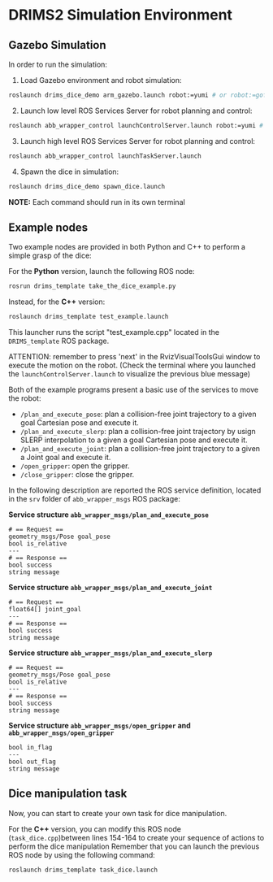 # DRIMS2 Simulation Environment

## Gazebo Simulation

In order to run the simulation:

1. Load Gazebo environment and robot simulation:
```bash
roslaunch drims_dice_demo arm_gazebo.launch robot:=yumi # or robot:=gofa
```

2. Launch low level ROS Services Server for robot planning and control:
```bash
roslaunch abb_wrapper_control launchControlServer.launch robot:=yumi # or robot:=gofa
```

3. Launch high level ROS Services Server for robot planning and control:
```bash
roslaunch abb_wrapper_control launchTaskServer.launch
```

4. Spawn the dice in simulation:
```bash
roslaunch drims_dice_demo spawn_dice.launch
```

**NOTE:** Each command should run in its own terminal

## Example nodes

Two example nodes are provided in both Python and C++ to perform a simple grasp of the dice:

For the **Python** version, launch the following ROS node:

```bash
rosrun drims_template take_the_dice_example.py
```

Instead, for the **C++** version:

```bash
roslaunch drims_template test_example.launch
```
This launcher runs the script "test_example.cpp" located in the `DRIMS_template` ROS package.

ATTENTION: remember to press 'next' in the RvizVisualToolsGui window to execute the motion on the robot.
(Check the terminal where you launched the `launchControlServer.launch` to visualize the previous blue message)

Both of the example programs present a basic use of the services to move the robot:
- `/plan_and_execute_pose`: plan a collision-free joint trajectory to a given goal Cartesian pose and execute it.
- `/plan_and_execute_slerp`: plan a collision-free joint trajectory by usign SLERP interpolation to a given a goal Cartesian pose and execute it.
- `/plan_and_execute_joint`: plan a collision-free joint trajectory to a given a Joint goal and execute it.
- `/open_gripper`: open the gripper.
- `/close_gripper`: close the gripper.

In the following description are reported the ROS service definition, located in the `srv` folder of `abb_wrapper_msgs` ROS package:

**Service structure `abb_wrapper_msgs/plan_and_execute_pose`**
```
# == Request ==
geometry_msgs/Pose goal_pose
bool is_relative
---
# == Response ==
bool success
string message
```

**Service structure `abb_wrapper_msgs/plan_and_execute_joint`**
```
# == Request ==
float64[] joint_goal
---
# == Response ==
bool success
string message
```

**Service structure `abb_wrapper_msgs/plan_and_execute_slerp`**
```
# == Request ==
geometry_msgs/Pose goal_pose
bool is_relative
---
# == Response ==
bool success
string message
```

**Service structure `abb_wrapper_msgs/open_gripper` and `abb_wrapper_msgs/open_gripper`**
```
bool in_flag
---
bool out_flag
string message
```
## Dice manipulation task

Now, you can start to create your own task for dice manipulation.

For the **C++** version, you can modify this ROS node (`task_dice.cpp`)between lines 154-164 to create your sequence of actions to perform the dice manipulation
Remember that you can launch the previous ROS node by using the following command:
```bash
roslaunch drims_template task_dice.launch
```




